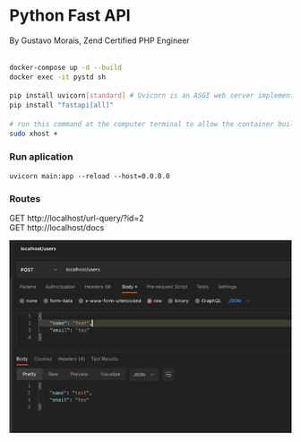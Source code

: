 # Python Fast API

By Gustavo Morais, Zend Certified PHP Engineer

```bash

docker-compose up -d --build
docker exec -it pystd sh

pip install uvicorn[standard] # Uvicorn is an ASGI web server implementation for Python. https://www.uvicorn.org/
pip install "fastapi[all]"

# run this command at the computer terminal to allow the container buil gui windows
sudo xhost + 
```

### Run aplication
```
uvicorn main:app --reload --host=0.0.0.0
```

### Routes
GET http://localhost/url-query/?id=2
<br>
GET http://localhost/docs

![](./imgs/usersPost.png)
